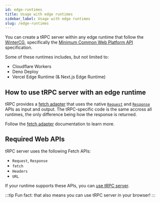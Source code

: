 ```yaml
---
id: edge-runtimes
title: Usage with edge runtimes
sidebar_label: Usage with edge runtimes
slug: /edge-runtimes
---
```


You can create a tRPC server within any edge runtime that follow the [WinterCG](https://wintercg.org/), specifically the [Minimum Common Web Platform API](https://common-min-api.proposal.wintercg.org/) specification.

Some of these runtimes includes, but not limited to:

- Cloudflare Workers
- Deno Deploy
- Vercel Edge Runtime (& Next.js Edge Runtime)

## How to use tRPC server with an edge runtime

tRPC provides a [fetch adapter](/docs/fetch) that uses the native [`Request`](https://developer.mozilla.org/en-US/docs/Web/API/Request) and [`Response`](https://developer.mozilla.org/en-US/docs/Web/API/Response) APIs as input and output. The tRPC-specific code is the same accross all runtimes, the only difference being how the response is returned.

Follow the [fetch adapter](/docs/fetch) documentation to learn more.

## Required Web APIs

tRPC server uses the following Fetch APIs:

- `Request`, `Response`
- `fetch`
- `Headers`
- `URL`

If your runtime supports these APIs, you can [use tRPC server](#how-to-use-trpc-server-with-an-edge-runtime).

:::tip
Fun fact: that also means you can use tRPC server in your browser!
:::
